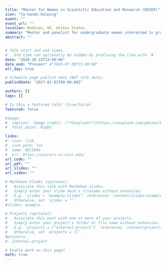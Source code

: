 ```yaml
---
title: "Mentor for Women in Scientific Education and Research (WISER)" 
icon: "fa-hands-helping"
event: ""
event_url: ""
location: Madison, WI, Unites States.
summary: "Mentor and panelist for undergraduate women interested in graduate school and STEM research"
abstract: ""


# Talk start and end times.
#   End time can optionally be hidden by prefixing the line with `#`.
date: "2020-10-23T13:00:00"
date_end: "Present" #"2020-07-30T15:00:00"
all_day: true

# Schedule page publish date (NOT talk date).
publishDate: "2017-01-01T00:00:00Z"

authors: []
tags: []

# Is this a featured talk? (true/false)
featured: false

#image:
#  caption: 'Image credit: [**Unsplash**](https://unsplash.com/photos/bzdhc5b3Bxs)'
#  focal_point: Right

links: 
#- icon: link
#  icon_pack: fas
#  name: WICSERS
#  url: https://wiscers.cs.wisc.edu/ 
url_code: ""
url_pdf: ""
url_slides: ""
url_video: ""

# Markdown Slides (optional).
#   Associate this talk with Markdown slides.
#   Simply enter your slide deck's filename without extension.
#   E.g. `slides = "example-slides"` references `content/slides/example-slides.md`.
#   Otherwise, set `slides = ""`.
#slides: example

# Projects (optional).
#   Associate this post with one or more of your projects.
#   Simply enter your project's folder or file name without extension.
#   E.g. `projects = ["internal-project"]` references `content/project/deep-learning/index.md`.
#   Otherwise, set `projects = []`.
#projects:
#- internal-project

# Enable math on this page?
math: true
---
```

